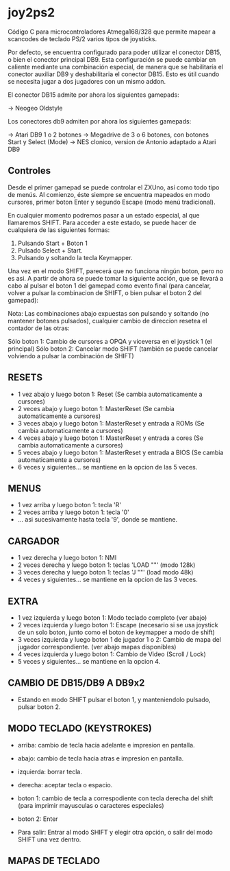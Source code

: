 # joy2ps2

Código C para microcontroladores Atmega168/328 que permite mapear a scancodes de teclado PS/2 varios tipos de joysticks.

Por defecto, se encuentra configurado para poder utilizar el conector DB15, o bien el conector principal DB9. Esta configuración se puede cambiar en caliente mediante una combinación especial, de manera que se habilitaría el conector auxiliar DB9 y deshabilitaria el conector DB15. Esto es útil cuando se necesita jugar a dos jugadores con un mismo addon.

El conector DB15 admite por ahora los siguientes gamepads:

-> Neogeo Oldstyle

Los conectores db9 admiten por ahora los siguientes gamepads:

-> Atari DB9 1 o 2 botones
-> Megadrive de 3 o 6 botones, con botones Start y Select (Mode)
-> NES clonico, version de Antonio adaptado a Atari DB9

Controles
---------

Desde el primer gamepad se puede controlar el ZXUno, así como todo tipo de menús. Al comienzo, éste siempre se encuentra mapeados en modo cursores, primer boton Enter y segundo Escape (modo menú tradicional).

En cualquier momento podremos pasar a un estado especial, al que llamaremos SHIFT. Para acceder a este estado, se puede hacer de cualquiera de las siguientes formas:

1. Pulsando Start + Boton 1
2. Pulsado Select + Start.
3. Pulsando y soltando la tecla Keymapper.

Una vez en el modo SHIFT, parecerá que no funciona ningún boton, pero no es asi. A partir de ahora se puede tomar la siguiente acción, que se llevará a cabo al pulsar el boton 1 del gamepad como evento final (para cancelar, volver a pulsar la combinacion de SHIFT, o bien pulsar el boton 2 del gamepad):

Nota: Las combinaciones abajo expuestas son pulsando y soltando (no mantener botones pulsados), cualquier cambio de direccion resetea el contador de las otras:

Sólo boton 1: Cambio de cursores a OPQA y viceversa en el joystick 1 (el principal)
Sólo boton 2: Cancelar modo SHIFT (también se puede cancelar volviendo a pulsar la combinación de SHIFT)

RESETS
------

* 1 vez abajo y luego boton 1: Reset (Se cambia automaticamente a cursores)
* 2 veces abajo y luego boton 1: MasterReset (Se cambia automaticamente a cursores)
* 3 veces abajo y luego boton 1: MasterReset y entrada a ROMs (Se cambia automaticamente a cursores)
* 4 veces abajo y luego boton 1: MasterReset y entrada a cores (Se cambia automaticamente a cursores)
* 5 veces abajo y luego boton 1: MasterReset y entrada a BIOS (Se cambia automaticamente a cursores)
* 6 veces y siguientes... se mantiene en la opcion de las 5 veces.

MENUS
-----

* 1 vez arriba y luego boton 1: tecla 'R'
* 2 veces arriba y luego boton 1: tecla '0'
* ... asi sucesivamente hasta tecla '9', donde se mantiene.

CARGADOR
--------

* 1 vez derecha y luego boton 1: NMI
* 2 veces derecha y luego boton 1: teclas 'LOAD ""' (modo 128k)
* 3 veces derecha y luego boton 1: teclas 'J ""' (load modo 48k)
* 4 veces y siguientes... se mantiene en la opcion de las 3 veces.

EXTRA
-----

* 1 vez izquierda y luego boton 1: Modo teclado completo (ver abajo)
* 2 veces izquierda y luego boton 1: Escape (necesario si se usa joystick de un solo boton, junto como el boton de keymapper a modo de shift)
* 3 veces izquierda y luego boton 1 de jugador 1 o 2: Cambio de mapa del jugador correspondiente. (ver abajo mapas disponibles)
* 4 veces izquierda y luego boton 1: Cambio de Video (Scroll / Lock)
* 5 veces y siguientes... se mantiene en la opcion 4.

CAMBIO DE DB15/DB9 A DB9x2
--------------------------

* Estando en modo SHIFT pulsar el boton 1, y manteniendolo pulsado, pulsar boton 2.

MODO TECLADO (KEYSTROKES)
-------------------------

* arriba: cambio de tecla hacia adelante e impresion en pantalla.
* abajo: cambio de tecla hacia atras e impresion en pantalla.
* izquierda: borrar tecla.
* derecha: aceptar tecla o espacio.
* boton 1: cambio de tecla a correspodiente con tecla derecha del shift (para imprimir mayusculas o caracteres especiales)
* boton 2: Enter

* Para salir: Entrar al modo SHIFT y elegir otra opción, o salir del modo SHIFT una vez dentro.

MAPAS DE TECLADO
----------------

